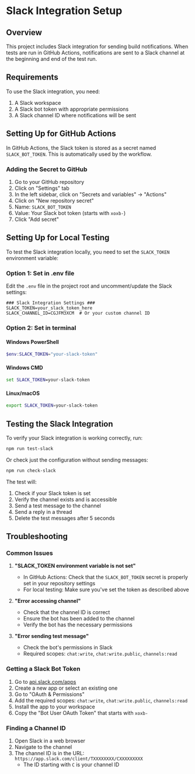 # Slack Integration Setup

## Overview

This project includes Slack integration for sending build notifications. When tests are run in GitHub Actions, notifications are sent to a Slack channel at the beginning and end of the test run.

## Requirements

To use the Slack integration, you need:

1. A Slack workspace
2. A Slack bot token with appropriate permissions
3. A Slack channel ID where notifications will be sent

## Setting Up for GitHub Actions

In GitHub Actions, the Slack token is stored as a secret named `SLACK_BOT_TOKEN`. This is automatically used by the workflow.

### Adding the Secret to GitHub

1. Go to your GitHub repository
2. Click on "Settings" tab
3. In the left sidebar, click on "Secrets and variables" → "Actions"
4. Click on "New repository secret"
5. Name: `SLACK_BOT_TOKEN`
6. Value: Your Slack bot token (starts with `xoxb-`)
7. Click "Add secret"

## Setting Up for Local Testing

To test the Slack integration locally, you need to set the `SLACK_TOKEN` environment variable:

### Option 1: Set in .env file

Edit the `.env` file in the project root and uncomment/update the Slack settings:

```
### Slack Integration Settings ###
SLACK_TOKEN=your_slack_token_here
SLACK_CHANNEL_ID=CGJFM3XCM  # Or your custom channel ID
```

### Option 2: Set in terminal

#### Windows PowerShell
```powershell
$env:SLACK_TOKEN="your-slack-token"
```

#### Windows CMD
```cmd
set SLACK_TOKEN=your-slack-token
```

#### Linux/macOS
```bash
export SLACK_TOKEN=your-slack-token
```

## Testing the Slack Integration

To verify your Slack integration is working correctly, run:

```bash
npm run test-slack
```

Or check just the configuration without sending messages:

```bash
npm run check-slack
```

The test will:
1. Check if your Slack token is set
2. Verify the channel exists and is accessible
3. Send a test message to the channel
4. Send a reply in a thread
5. Delete the test messages after 5 seconds

## Troubleshooting

### Common Issues

1. **"SLACK_TOKEN environment variable is not set"**
   - In GitHub Actions: Check that the `SLACK_BOT_TOKEN` secret is properly set in your repository settings
   - For local testing: Make sure you've set the token as described above

2. **"Error accessing channel"**
   - Check that the channel ID is correct
   - Ensure the bot has been added to the channel
   - Verify the bot has the necessary permissions

3. **"Error sending test message"**
   - Check the bot's permissions in Slack
   - Required scopes: `chat:write`, `chat:write.public`, `channels:read`

### Getting a Slack Bot Token

1. Go to [api.slack.com/apps](https://api.slack.com/apps)
2. Create a new app or select an existing one
3. Go to "OAuth & Permissions"
4. Add the required scopes: `chat:write`, `chat:write.public`, `channels:read`
5. Install the app to your workspace
6. Copy the "Bot User OAuth Token" that starts with `xoxb-`

### Finding a Channel ID

1. Open Slack in a web browser
2. Navigate to the channel
3. The channel ID is in the URL: `https://app.slack.com/client/TXXXXXXXX/CXXXXXXXXX`
   - The ID starting with `C` is your channel ID